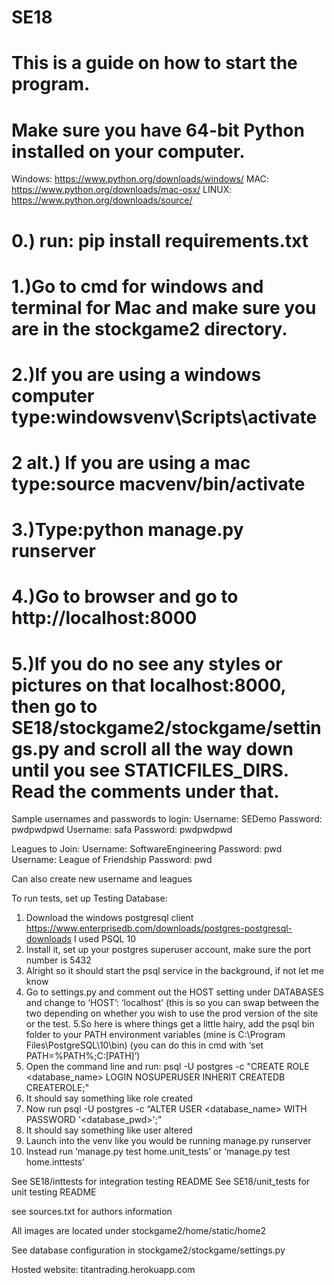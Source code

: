 # SE18
# This is a guide on how to start the program.
# Make sure you have 64-bit Python installed on your computer. 
Windows: https://www.python.org/downloads/windows/
MAC: https://www.python.org/downloads/mac-osx/
LINUX: https://www.python.org/downloads/source/
# 0.) run: pip install requirements.txt
# 1.)Go to cmd for windows and terminal for Mac and make sure you are in the stockgame2 directory. 
# 2.)If you are using a windows computer type:windowsvenv\Scripts\activate
# 2 alt.) If you are using a mac type:source macvenv/bin/activate
# 3.)Type:python manage.py runserver
# 4.)Go to browser and go to http://localhost:8000
# 5.)If you do no see any styles or pictures on that localhost:8000, then go to SE18/stockgame2/stockgame/settings.py and scroll all the way down until you see STATICFILES_DIRS. Read the comments under that.

Sample usernames and passwords to login:
Username: SEDemo		Password: pwdpwdpwd
Username: safa			Password: pwdpwdpwd

Leagues to Join:
Username: SoftwareEngineering	Password: pwd
Username: League of Friendship 	Password: pwd

Can also create new username and leagues

To run tests, set up Testing Database:
1. Download the windows postgresql client https://www.enterprisedb.com/downloads/postgres-postgresql-downloads
I used PSQL 10
2. Install it, set up your postgres superuser account, make sure the port number is 5432
3. Alright so it should start the psql service in the background, if not let me know
4. Go to settings.py and comment out the HOST setting under DATABASES and change to ‘HOST’: ‘localhost’ (this is so you can swap between the two depending on whether you wish to use the prod version of the site or the test.
5.So here is where things get a little hairy, add the psql bin folder to your PATH environment variables (mine is C:\Program Files\PostgreSQL\10\bin)
	(you can do this in cmd with ‘set PATH=%PATH%;C:\[PATH]’)
6. Open the command line and run:
psql -U postgres -c "CREATE ROLE <database_name> LOGIN NOSUPERUSER INHERIT CREATEDB CREATEROLE;"
7. It should say something like role created
8. Now run 
psql -U postgres -c “ALTER USER <database_name> WITH PASSWORD '<database_pwd>';”
9. It should say something like user altered
10. Launch into the venv like you would be running manage.py runserver
11. Instead run ‘manage.py test home.unit_tests’ or ‘manage.py test home.inttests’


See SE18/inttests for integration testing README
See SE18/unit_tests for unit testing README

see sources.txt for authors information

All images are located under stockgame2/home/static/home2

See database configuration in stockgame2/stockgame/settings.py

Hosted website: titantrading.herokuapp.com  



